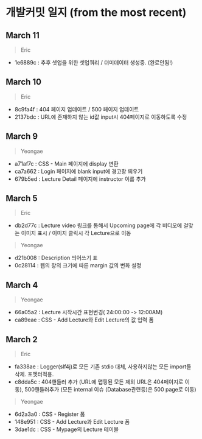 # 개발커밋 일지 (from the most recent)

## March 11
>Eric

* 1e6889c : 추후 셋업을 위한 셋업쿼리 / 더미데이터 생성중. (완료안됨!)

## March 10
>Eric

* 8c9fa4f : 404 페이지 업데이트 / 500 페이지 업데이트
* 2137bdc : URL에 존재하지 않는 id값 input시 404페이지로 이동하도록 수정

## March 9
>Yeongae

* a71af7c : CSS - Main 페이지에 display 변환
* ca7a662 : Login 페이지에 blank input에 경고창 띄우기
* 679b5ed : Lecture Detail 페이지에 instructor 이름 추가


## March 5
>Eric

* db2d77c : Lecture video 링크를 통해서 Upcoming page에 각 비디오에 걸맞는 이미지 표시 / 이미지 클릭시 각 Lecture으로 이동

>Yeongae

* d21b008 : Description 띄어쓰기 표
* 0c28114 : 웹의 창의 크기에 따른 margin 값의 변화 설정


## March 4
>Yeongae

* 66a05a2 : Lecture 시작시간 표현변경( 24:00:00 -> 12:00AM)
* ca89eae : CSS - Add Lecture와 Edit Lecture의 값 입력 폼

## March 2
> Eric

* fa338ae : Logger(slf4j)로 모든 기존 stdio 대체, 사용하지않는 모든 import들 삭제. 포멧터적용.
* c8dda5c : 404핸들러 추가 (URL에 맵핑된 모든 제외 URL은 404페이지로 이동), 500핸들러추가 (모든 internal 이슈 (Database관련등)은 500 page로 이동)
>Yeongae

* 6d2a3a0 : CSS - Register 폼
* 148e951 : CSS - Add Lecture과 Edit Lecture 폼
* 3dae1dc : CSS - Mypage의 Lecture 테이블

